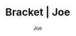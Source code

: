 ---
layout: post
author: Joe
permalink: /bracket/joe/
title: Bracket | Joe
teams: ['Gonzaga', 'Memphis', 'UConn', 'Arkansas', 'Alabama', 'Texas Tech', 'Michigan St.', 'Duke', 'Baylor', 'North Carolina', 'Indiana', 'UCLA', 'Texas', 'Purdue', 'Murray St.', 'Kentucky', 'Gonzaga', 'UConn', 'Texas Tech', 'Michigan St.', 'Baylor', 'Indiana', 'Purdue', 'Kentucky', 'Gonzaga', 'Michigan St.', 'Baylor', 'Purdue', 'Gonzaga', 'Purdue', 'Purdue', 'Purdue', 'Kansas', 'Illinois', 'Kansas', 'Illinois', 'Villanova', 'Kansas', 'Auburn', 'Arizona', 'Illinois', 'Tennessee', 'Villanova', 'Kansas', 'Providence', 'Wisconsin', 'Auburn', 'Arizona', 'Seton Hall', 'UAB', 'Illinois', 'Michigan', 'Tennessee', 'Loyola Chicago', 'Villanova', 'Kansas', 'Creighton', 'Iowa', 'Providence', 'Iowa St.', 'Wisconsin', 'USC', 'Auburn']
correct: ['correct', 'correct', 'wrong', '', '', '', '', '', 'correct', 'correct', 'wrong', '', '', '', '', '', '', 'wrong', '', '', '', 'wrong', '', '', '', '', '', '', '', '', '', '', '', '', '', '', '', '', '', '', '', '', '', '', '', '', '', '', '', '', '', 'correct', 'correct', '', '', '', '', 'wrong', 'correct', '', '', '', '']
points: [1, 1, 0, 0, 0, 0, 0, 0, 1, 1, 0, 0, 0, 0, 0, 0, 0, 0, 0, 0, 0, 0, 0, 0, 0, 0, 0, 0, 0, 0, 0, 0, 0, 0, 0, 0, 0, 0, 0, 0, 0, 0, 0, 0, 0, 0, 0, 0, 0, 0, 0, 1, 1, 0, 0, 0, 0, 0, 1, 0, 0, 0, 0]
score: 7
logo: jo-av.png
---